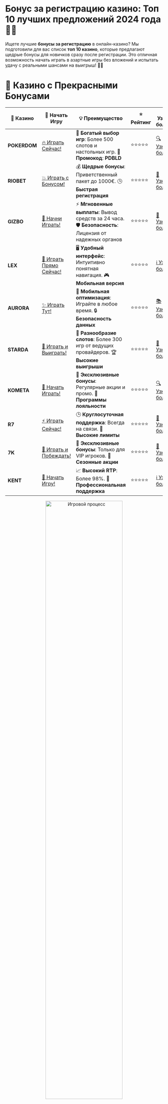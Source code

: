 # **Бонус за регистрацию казино: Топ 10 лучших предложений 2024 года 🎰💸**

Ищете лучшие **бонусы за регистрацию** в онлайн-казино? Мы подготовили для вас список **топ 10 казино**, которые предлагают щедрые бонусы для новичков сразу после регистрации. Это отличная возможность начать играть в азартные игры без вложений и испытать удачу с реальными шансами на выигрыш! 🎉🎯

# 🌟 Казино с Прекрасными Бонусами

| 🎲 **Казино** | 🔗 **Начать Игру** | 💡 **Преимущество** | ⭐ **Рейтинг** | 🔗 **Узнать больше** | 🆕 **Новая информация** |
|--------------|---------------------|---------------------|----------------|----------------------|-------------------------|
| **POKERDOM**  | [🔥 Играть Сейчас!](https://brandplay.link/4k77v2yx) | 🎉 **Богатый выбор игр**: Более 500 слотов и настольных игр. 🎁 **Промокод**: **PDBLD** | ⭐⭐⭐⭐⭐ | [🔍 Узнать больше](https://brandplay.link/4k77v2yx) | 🏆 **Победители турниров** получают эксклюзивные подарки! |
| **RIOBET**    | [💥 Играть с Бонусом!](https://brandplay.link/7xBLTPyj) | 💰 **Щедрые бонусы**: Приветственный пакет до 1000€. 🕒 **Быстрая регистрация** | ⭐⭐⭐⭐⭐ | [📖 Узнать больше](https://brandplay.link/7xBLTPyj) | 💬 **Поддержка 24/7** для комфортной игры в любое время! |
| **GIZBO**     | [🚀 Начни Играть!](https://brandplay.link/bprXw4YV) | ⚡ **Мгновенные выплаты**: Вывод средств за 24 часа. 🛡️ **Безопасность**: Лицензия от надежных органов | ⭐⭐⭐⭐⭐ | [📝 Узнать больше](https://brandplay.link/bprXw4YV) | 🔒 **SSL-шифрование** для максимальной безопасности данных игроков. |
| **LEX**       | [💎 Играть Прямо Сейчас!](https://brandplay.link/zW4hdDFV) | 🖥️ **Удобный интерфейс**: Интуитивно понятная навигация. 🎮 **Мобильная версия** | ⭐⭐⭐⭐⭐ | [ℹ️ Узнать больше](https://brandplay.link/zW4hdDFV) | 📱 **Поддержка всех мобильных устройств** для удобства игры в любом месте. |
| **AURORA**    | [✨ Играть Тут!](https://10trafic-stat2.com/click/668546556bcc6313411604bd/6766/13032/subaccount) | 📱 **Мобильная оптимизация**: Играйте в любое время. 🔒 **Безопасность данных** | ⭐⭐⭐⭐⭐ | [📚 Узнать больше](https://10trafic-stat2.com/click/668546556bcc6313411604bd/6766/13032/subaccount) | 🌍 **Международная лицензия** на деятельность в разных странах. |
| **STARDА**    | [🎉 Играть и Выиграть!](https://brandplay.link/fB7xwRFL) | 🎰 **Разнообразие слотов**: Более 300 игр от ведущих провайдеров. 🏆 **Высокие выигрыши** | ⭐⭐⭐⭐⭐ | [🔎 Узнать больше](https://brandplay.link/fB7xwRFL) | 🎉 **Ежемесячные турниры** с крупными призами! |
| **KOMETA**    | [🎁 Начать Играть!](https://brandplay.link/8ZymQJV8) | 🎁 **Эксклюзивные бонусы**: Регулярные акции и промо. 🔄 **Программы лояльности** | ⭐⭐⭐⭐⭐ | [🔍 Узнать больше](https://brandplay.link/8ZymQJV8) | 🌟 **Персонализированные предложения** для долгосрочных игроков. |
| **R7**        | [⚡ Играть Сейчас!](https://brandplay.link/bMd3Yjsw) | 🕒 **Круглосуточная поддержка**: Всегда на связи. 💸 **Высокие лимиты** | ⭐⭐⭐⭐⭐ | [📖 Узнать больше](https://brandplay.link/bMd3Yjsw) | 🎯 **Рейтинг игроков** для лучших участников. |
| **7K**        | [🎯 Играть и Побеждать!](https://brandplay.link/BvQyFShp) | 🌟 **Эксклюзивные бонусы**: Только для VIP игроков. 🎉 **Сезонные акции** | ⭐⭐⭐⭐⭐ | [📝 Узнать больше](https://brandplay.link/BvQyFShp) | 🥇 **Особые привилегии** для постоянных игроков. |
| **KENT**      | [🔑 Начать Игру!](https://brandplay.link/Fv2WP3js) | 📈 **Высокий RTP**: Более 98%. 💼 **Профессиональная поддержка** | ⭐⭐⭐⭐⭐ | [ℹ️ Узнать больше](https://brandplay.link/Fv2WP3js) | 💬 **Поддержка на нескольких языках** для удобства игроков. |

<div align="center"> <img src="https://i.pinimg.com/originals/1d/b3/25/1db325483acbe642c6d4e6fdd73a4988.gif" alt="Игровой процесс" width="70%"> </div>
---

# 🚀 Быстрые Выигрыши и Поддержка

| 🎲 **Казино** | 🔗 **Начать Игру** | 💡 **Преимущество** | ⭐ **Рейтинг** | 🔗 **Узнать больше** | 🆕 **Новая информация** |
|--------------|---------------------|---------------------|----------------|----------------------|-------------------------|
| **GAMA**      | [🎯 Играть Прямо Сейчас!](https://brandplay.link/j6NMKsDz) | 🔍 **Интуитивный интерфейс**: Легкость использования. 🏅 **Престижные турниры** | ⭐⭐⭐⭐☆ | [🔎 Узнать больше](https://brandplay.link/j6NMKsDz) | 🏆 **Турниры с большими призами** каждый месяц. |
| **ONION**     | [💥 Играть и Выигрывать!](https://brandplay.link/zBGRVpQ9) | 🤑 **Низкие ставки**: Идеально для начинающих. 🔄 **Быстрые выводы** | ⭐⭐⭐⭐☆ | [🔍 Узнать больше](https://brandplay.link/zBGRVpQ9) | 🎮 **Казино для новичков** с простыми правилами. |
| **ЧЕМПИОН**   | [🏅 Играть в Турнире!](https://temon-gter.cfd/go/lRq?p80412p304504pcc44t17455) | 🏅 **Лояльная программа**: Награды за активность. 🎁 **Ежемесячные бонусы** | ⭐⭐⭐⭐☆ | [📖 Узнать больше](https://temon-gter.cfd/go/lRq?p80412p304504pcc44t17455) | 🥇 **Турниры и лояльность** — каждый шаг вознаграждается. |
| **VAVADA**    | [🚀 Играть Без Ожидания!](https://vavadapartner.pro/?promo=ea5c9275-6854-4505-94fc-95ab18221945-linkb2) | 🚀 **Быстрая регистрация**: Начните играть мгновенно. 🔐 **Безопасные транзакции** | ⭐⭐⭐⭐☆ | [📝 Узнать больше](https://vavadapartner.pro/?promo=ea5c9275-6854-4505-94fc-95ab18221945-linkb2) | 🏆 **Программа для новых игроков** с бонусами за регистрацию. |
| **FRIENDS**   | [🎉 Играть и Развлекаться!](https://gofriends.mba/linkb2) | 🤝 **Социальные игры**: Играйте с друзьями. 🌐 **Мультиплатформенность** | ⭐⭐⭐⭐☆ | [ℹ️ Узнать больше](https://gofriends.mba/linkb2) | 🎮 **Играйте с друзьями** и зарабатывайте бонусы за совместные действия. |
| **1WIN**      | [⚡ Играть и Выигрывать!](https://brandplay.link/smXVpBbG) | 🏆 **Спортивные ставки**: Широкий выбор видов спорта. 💵 **Высокие коэффициенты** | ⭐⭐⭐⭐☆ | [📚 Узнать больше](https://brandplay.link/smXVpBbG) | ⚽ **Бонусы на спортивные ставки** для активных игроков. |
| **DRIP**      | [💥 Играть Сразу!](https://drp-ircp01.com/c07e6a3db) | 🌐 **Инновационные игры**: Новейшие игровые технологии. 🛡️ **Высокая безопасность** | ⭐⭐⭐⭐☆ | [🔎 Узнать больше](https://drp-ircp01.com/c07e6a3db) | 🔧 **Инновационные функции** для удобства игры. |
| **JOYCASINO** | [🎰 Играть И Побеждать!](https://rpc30.call2me.pro/?/ru/registration?apkpop=0&partner=p24970p3291217pc98f) | 🎁 **Приятные бонусы**: Ежедневные акции и подарки. 🕹️ **Разнообразие игр** | ⭐⭐⭐⭐☆ | [🔍 Узнать больше](https://rpc30.call2me.pro/?/ru/registration?apkpop=0&partner=p24970p3291217pc98f) | 🎉 **Щедрые фриспины** для новых игроков. |
| **PLAYFORTUNA** | [🔥 Играть С Бонусом!](https://fortunapromo.net/alt/playfortuna/registration?0dc4a9362a71feb7e3f165fb8e766f70) | 🎉 **Регулярные акции**: Бонусы, фриспины и многое другое. 🏅 **Турниры** | ⭐⭐⭐⭐☆ | [📚 Узнать больше](https://fortunapromo.net/alt/playfortuna/registration?0dc4a9362a71feb7e3f165fb8e766f70) | 🎯 **Выгодные предложения** на популярные игры. |
| **SYKAA**     | [💸 Играть Сейчас!](https://s-two-way.com/?source=linkb2&pid=30697) | 💸 **Доступные ставки**: Идеально для новичков. 🎁 **Щедрые бонусы** | ⭐⭐⭐⭐☆ | [🔍 Узнать больше](https://s-two-way.com/?source=linkb2&pid=30697) | 💥 **Акции с большими бонусами** для новичков и опытных игроков. |

<div align="center"> <img src="https://schaeffers-cdn.s3.amazonaws.com/images/default-source/schaeffers-cdn-images/default-images/sectors/bigstock-casino-gambling-concept-with-f-369012793.jpg?sfvrsn=493ad806_4" alt="Игровой процесс" width="70%"> </div>
---

# 💸 Казино с Привлекательными Программами Лояльности

| 🎲 **Казино** | 🔗 **Начать Игру** | 💡 **Преимущество** | ⭐ **Рейтинг** | 🔗 **Узнать больше** | 🆕 **Новая информация** |
|--------------|---------------------|---------------------|----------------|----------------------|-------------------------|
| **KOMETA**    | [🎯 Начни Играть!](https://brandplay.link/8ZymQJV8) | 🎁 **Эксклюзивные бонусы**: Регулярные акции и промо. 🔄 **Программы лояльности** | ⭐⭐⭐⭐⭐ | [🔍 Узнать больше](https://brandplay.link/8ZymQJV8) | 🌟 **Персонализированные предложения** для долгосрочных игроков. |
| **1Xslots**   | [🏅 Играть Прямо Сейчас!](https://brandplay.link/hSB1khtr) | 🎉 **Множество акций**: Еженедельные бонусы и турниры. 🛡️ **Безопасность** | ⭐⭐⭐⭐⭐ | [📚 Узнать больше](https://brandplay.link/hSB1khtr) | 🏅 **Награды за активность**: участники программы лояльности получают специальные привилегии. |
| **R7**        | [🚀 Играть Сейчас!](https://brandplay.link/bMd3Yjsw) | 🕒 **Круглосуточная поддержка**: Всегда на связи. 💸 **Высокие лимиты** | ⭐⭐⭐⭐⭐ | [📖 Узнать больше](https://brandplay.link/bMd3Yjsw) | 💬 **VIP-поддержка** для постоянных игроков с приоритетом. |

<div align="center"> <img src="https://i.pinimg.com/originals/1d/b3/25/1db325483acbe642c6d4e6fdd73a4988.gif" alt="Игровой процесс" width="70%"> </div>
---

---

## **1. POKERDOM – Щедрый бонус за регистрацию! 🃏💥**

**POKERDOM** предлагает новичкам отличный **бонус за регистрацию**. Пройдите процесс регистрации, и вы получите бонус, который можно использовать для игры на слотах, в рулетке или покере. Это идеальная возможность начать свою игру без финансовых рисков! 🎰💸

### Преимущества:
- Щедрые бонусы для новых игроков.
- Множество игр и слотов.
- Простой интерфейс и быстрые выплаты.

---

## **2. RIOBET – Приветственный бонус за регистрацию! 🎯🎰**

**RIOBET** встречает новых игроков бонусом за регистрацию, который позволяет начать игру без депозита. Пройдите регистрацию и получите бонус, который поможет вам оценить весь ассортимент игр и возможностей казино. 💥🎉

### Преимущества:
- Бонус за регистрацию для новичков.
- Простой процесс регистрации и пополнения счета.
- Большой выбор игр и акций для игроков.

---

## **3. GIZBO – Бонус за регистрацию без депозита! 🎉💸**

**GIZBO** предлагает своим новым пользователям бездепозитный бонус сразу после регистрации. Это отличная возможность попробовать игры казино, не рискуя своими деньгами! 🎰💥

### Преимущества:
- Бонус без депозита для новичков.
- Удобный интерфейс и быстрое пополнение счета.
- Множество бонусных предложений и акций.

---

## **4. LEX – Приветственный бонус за регистрацию! 🌟🎯**

**LEX** предоставляет новый бонус за регистрацию, который позволяет начать играть без финансовых вложений. Получите бонус и испытайте удачу на популярных слотах и настольных играх! 💎🎰

### Преимущества:
- Приветственный бонус для новых игроков.
- Простота регистрации и пополнения счета.
- Регулярные бонусы и акции.

---

## **5. AURORA – Бонус за регистрацию без депозита! 💎🎮**

**AURORA** предлагает бонус за регистрацию, который сразу же позволит вам начать играть на слотах без необходимости вносить депозит. Это идеальный способ оценить платформу и протестировать игры. 🎯💸

### Преимущества:
- Бонус за регистрацию без депозита.
- Множество игр и акций.
- Быстрая регистрация и удобные методы оплаты.

---

## **6. STarda – Начните с бонусом за регистрацию! 🎮💥**

**STarda** приветствует своих новых игроков щедрым бонусом за регистрацию. Пройдите быструю регистрацию и получите бонус, который можно использовать для игры в популярные слоты и другие азартные игры. 💥🎰

### Преимущества:
- Щедрый бонус за регистрацию.
- Простота в использовании и быстрота регистрации.
- Множество бонусных предложений для постоянных игроков.

---

## **7. KOMETA – Получите бонус за регистрацию! 🌌💸**

**KOMETA** предлагает бонусы за регистрацию, которые помогут вам начать играть на платформе с реальными шансами на выигрыш. После регистрации получите бонус и наслаждайтесь игрой! 🎯🎰

### Преимущества:
- Приветственные бонусы для новых игроков.
- Удобный интерфейс и быстрые выплаты.
- Множество акций и бонусов для игроков.

---

## **8. R7 – Бонус за регистрацию и шанс на выигрыш! 🏅🎯**

**R7** предлагает отличные бонусы за регистрацию, которые помогут новичкам начать игру без финансовых рисков. Зарегистрируйтесь и получите бонус для игры на слотах и настольных играх! 🎰💥

### Преимущества:
- Бонус за регистрацию для новых игроков.
- Простота регистрации и удобные методы оплаты.
- Большой выбор игр и бонусных предложений.

---

## **9. 7K – Бонус за регистрацию с реальными шансами на выигрыш! 🔥🎰**

**7K** приветствует новых игроков бонусом за регистрацию, который можно использовать для игры на популярных слотах и других азартных играх. Не упустите шанс начать играть с бонусом! 💸🎯

### Преимущества:
- Щедрый бонус за регистрацию.
- Множество слотов и настольных игр.
- Простой процесс регистрации и быстрые выплаты.

---

## **10. KENT – Получите бонус за регистрацию и начните играть! 💎🎯**

**KENT** завершает наш список казино, которые предлагают бонусы за регистрацию. После регистрации получите бонус и начинайте играть на слотах и других играх без необходимости вносить депозит! 🎰💥

### Преимущества:
- Бонус за регистрацию без депозита.
- Простой интерфейс и быстрые выплаты.
- Регулярные акции и бонусы для новых игроков.

---

## **Как получить бонус за регистрацию?**

Получить **бонус за регистрацию** очень просто:
1. **Выберите казино** из нашего списка.
2. **Зарегистрируйтесь** на платформе и подтвердите свою учетную запись.
3. **Получите бонус** сразу после регистрации.
4. **Начните играть** в слоты и другие игры, используя бонус.

---

## **Заключение**

**Бонус за регистрацию** — это отличная возможность для новичков начать играть в онлайн-казино без финансовых рисков. В нашем списке **топ 10 казино с бонусом за регистрацию** вы найдете только проверенные и надежные платформы с выгодными предложениями. Присоединяйтесь и начинайте выигрывать прямо сейчас! 🍀🎰💸
